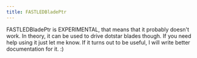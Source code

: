 ```yaml
---
title: FASTLEDBladePtr
---
```

FASTLEDBladePtr is EXPERIMENTAL, that means that it probably doesn't work. In theory, it can be used to drive dotstar blades though. If you need help using it just let me know. If it turns out to be useful, I will write better documentation for it. :)
